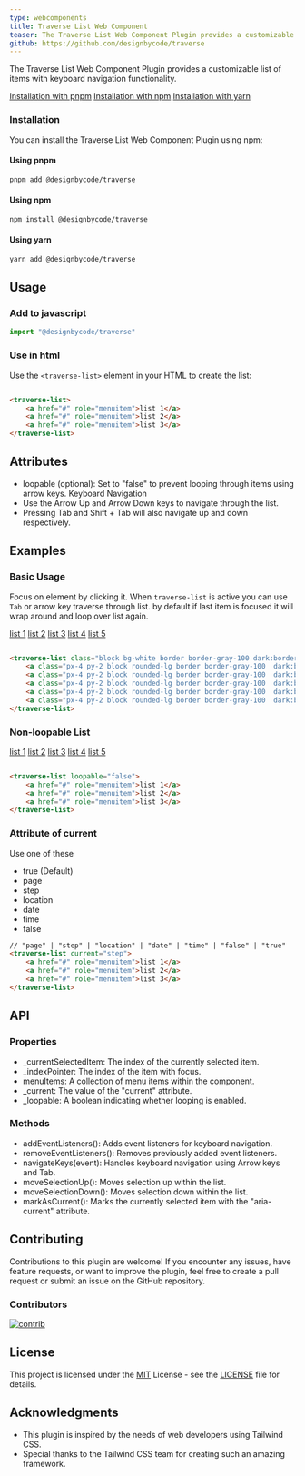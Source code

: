 ```yaml
---
type: webcomponents
title: Traverse List Web Component
teaser: The Traverse List Web Component Plugin provides a customizable list of items with keyboard navigation functionality.
github: https://github.com/designbycode/traverse
---
```


The Traverse List Web Component Plugin provides a customizable list of items with keyboard navigation functionality.

<traverse-list class="block bg-white border border-gray-100 dark:border-gray-800 dark:bg-gray-900 p-2 rounded-lg space-y-2 [&>a]:no-underline">
  <a class="px-4 py-2 block rounded-lg border border-gray-100  dark:border-gray-800 focus:bg-primary-500" href="#installation" role="menuitem">Installation with pnpm</a>
  <a class="px-4 py-2 block rounded-lg border border-gray-100  dark:border-gray-800 focus:bg-primary-500" href="#installation" role="menuitem">Installation with npm</a>
  <a class="px-4 py-2 block rounded-lg border border-gray-100  dark:border-gray-800 focus:bg-primary-500" href="#installation" role="menuitem">Installation with yarn</a>
</traverse-list>

### Installation

You can install the Traverse List Web Component Plugin using npm:

#### Using pnpm

```bash
pnpm add @designbycode/traverse
```

#### Using npm

```bash
npm install @designbycode/traverse
```

#### Using yarn

```bash
yarn add @designbycode/traverse
```

## Usage

### Add to javascript

```javascript
import "@designbycode/traverse"
```

### Use in html

Use the ```<traverse-list>``` element in your HTML to create the list:

```html

<traverse-list>
    <a href="#" role="menuitem">list 1</a>
    <a href="#" role="menuitem">list 2</a>
    <a href="#" role="menuitem">list 3</a>
</traverse-list>

```

## Attributes

* loopable (optional): Set to "false" to prevent looping through items using arrow keys.
  Keyboard Navigation
* Use the Arrow Up and Arrow Down keys to navigate through the list.
* Pressing Tab and Shift + Tab will also navigate up and down respectively.

## Examples

### Basic Usage

Focus on element by clicking it. When ```traverse-list``` is active you can use ```Tab``` or arrow key traverse through list. by default if last item is focused it will wrap around and loop over list again.

<traverse-list class="block bg-white border border-gray-100 dark:border-gray-800 dark:bg-gray-900 p-2 rounded-lg space-y-2 [&>a]:no-underline">
    <a class="px-4 py-2 block rounded-lg border border-gray-100  dark:border-gray-800 focus:bg-primary-500" href="#" role="menuitem">list 1</a>
    <a class="px-4 py-2 block rounded-lg border border-gray-100  dark:border-gray-800 focus:bg-primary-500" href="#" role="menuitem">list 2</a>
    <a class="px-4 py-2 block rounded-lg border border-gray-100  dark:border-gray-800 focus:bg-primary-500" href="#" role="menuitem">list 3</a>
    <a class="px-4 py-2 block rounded-lg border border-gray-100  dark:border-gray-800 focus:bg-primary-500" href="#" role="menuitem">list 4</a>
    <a class="px-4 py-2 block rounded-lg border border-gray-100  dark:border-gray-800 focus:bg-primary-500" href="#" role="menuitem">list 5</a>
</traverse-list>

```html

<traverse-list class="block bg-white border border-gray-100 dark:border-gray-800 dark:bg-gray-900 p-2 rounded-lg space-y-2 [&>a]:no-underline">
    <a class="px-4 py-2 block rounded-lg border border-gray-100  dark:border-gray-800 focus:bg-primary-500" href="#" role="menuitem">list 1</a>
    <a class="px-4 py-2 block rounded-lg border border-gray-100  dark:border-gray-800 focus:bg-primary-500" href="#" role="menuitem">list 2</a>
    <a class="px-4 py-2 block rounded-lg border border-gray-100  dark:border-gray-800 focus:bg-primary-500" href="#" role="menuitem">list 3</a>
    <a class="px-4 py-2 block rounded-lg border border-gray-100  dark:border-gray-800 focus:bg-primary-500" href="#" role="menuitem">list 4</a>
    <a class="px-4 py-2 block rounded-lg border border-gray-100  dark:border-gray-800 focus:bg-primary-500" href="#" role="menuitem">list 5</a>
</traverse-list>
```

### Non-loopable List

<traverse-list loopable="false" class="block bg-white border border-gray-100 dark:border-gray-800 dark:bg-gray-900 p-2 rounded-lg space-y-2 [&>a]:no-underline">
    <a class="px-4 py-2 block rounded-lg border border-gray-100  dark:border-gray-800 focus:bg-primary-500" href="#" role="menuitem">list 1</a>
    <a class="px-4 py-2 block rounded-lg border border-gray-100  dark:border-gray-800 focus:bg-primary-500" href="#" role="menuitem">list 2</a>
    <a class="px-4 py-2 block rounded-lg border border-gray-100  dark:border-gray-800 focus:bg-primary-500" href="#" role="menuitem">list 3</a>
    <a class="px-4 py-2 block rounded-lg border border-gray-100  dark:border-gray-800 focus:bg-primary-500" href="#" role="menuitem">list 4</a>
    <a class="px-4 py-2 block rounded-lg border border-gray-100  dark:border-gray-800 focus:bg-primary-500" href="#" role="menuitem">list 5</a>
</traverse-list>

```html

<traverse-list loopable="false">
    <a href="#" role="menuitem">list 1</a>
    <a href="#" role="menuitem">list 2</a>
    <a href="#" role="menuitem">list 3</a>
</traverse-list>

```

### Attribute of current

Use one of these

* true (Default)
* page
* step
* location
* date
* time
* false

```html
// "page" | "step" | "location" | "date" | "time" | "false" | "true"
<traverse-list current="step">
    <a href="#" role="menuitem">list 1</a>
    <a href="#" role="menuitem">list 2</a>
    <a href="#" role="menuitem">list 3</a>
</traverse-list>

```

## API

### Properties

* _currentSelectedItem: The index of the currently selected item.
* _indexPointer: The index of the item with focus.
* menuItems: A collection of menu items within the component.
* _current: The value of the "current" attribute.
* _loopable: A boolean indicating whether looping is enabled.

### Methods

* addEventListeners(): Adds event listeners for keyboard navigation.
* removeEventListeners(): Removes previously added event listeners.
* navigateKeys(event): Handles keyboard navigation using Arrow keys and Tab.
* moveSelectionUp(): Moves selection up within the list.
* moveSelectionDown(): Moves selection down within the list.
* markAsCurrent(): Marks the currently selected item with the "aria-current" attribute.

## Contributing

Contributions to this plugin are welcome! If you encounter any issues, have feature requests, or want to improve the plugin, feel free to create a pull request or submit an issue on the GitHub repository.

### Contributors

<a target="_blank" href="https://github.com/DesignByCode/tailwindcss-text-shadow/graphs/contributors">
  <img src="https://contrib.rocks/image?repo=DesignByCode/tailwindcss-text-shadow" alt="contrib" />
</a>

## License

This project is licensed under the [MIT](LICENCE) License - see the [LICENSE](LICENCE) file for details.

## Acknowledgments

- This plugin is inspired by the needs of web developers using Tailwind CSS.
- Special thanks to the Tailwind CSS team for creating such an amazing framework.



